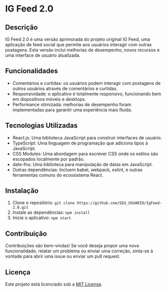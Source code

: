 # IG Feed 2.0



## Descrição

IG Feed 2.0 é uma versão aprimorada do projeto original IG Feed, uma aplicação de feed social que permite aos usuários  interagir com outras postagens. Esta versão inclui melhorias de desempenho, novos recursos e uma interface de usuário atualizada.

## Funcionalidades

- Comentários e curtidas: os usuários podem interagir com postagens de outros usuários através de comentários e curtidas.
- Responsividade: o aplicativo é totalmente responsivo, funcionando bem em dispositivos móveis e desktops.
- Performance otimizada: melhorias de desempenho foram implementadas para garantir uma experiência mais fluida.

## Tecnologias Utilizadas

- React.js: Uma biblioteca JavaScript para construir interfaces de usuário.
- TypeScript: Uma linguagem de programação que adiciona tipos à JavaScript.
- CSS Modules: Uma abordagem para escrever CSS onde os estilos são escopados localmente por padrão.
- date-fns: Uma biblioteca para manipulação de datas em JavaScript.
- Outras dependências: Incluem babel, webpack, eslint, e outras ferramentas comuns do ecossistema React.

## Instalação

1. Clone o repositório: `git clone https://github.com/SEU_USUARIO/IgFeed-2.0.git`
2. Instale as dependências: `npm install`
3. Inicie o aplicativo: `npm start`

## Contribuição

Contribuições são bem-vindas! Se você deseja propor uma nova funcionalidade, relatar um problema ou enviar uma correção, sinta-se à vontade para abrir uma issue ou enviar um pull request.

## Licença

Este projeto está licenciado sob a [MIT License](LICENSE).


